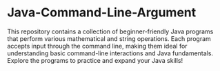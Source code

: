 # Java-Command-Line-Argument
This repository contains a collection of beginner-friendly Java programs that perform various mathematical and string operations. Each program accepts input through the command line, making them ideal for understanding basic command-line interactions and Java fundamentals. Explore the programs to practice and expand your Java skills!
